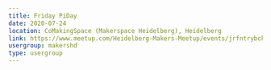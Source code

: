 ```yaml
---
title: Friday PiDay
date: 2020-07-24
location: CoMakingSpace (Makerspace Heidelberg), Heidelberg
link: https://www.meetup.com/Heidelberg-Makers-Meetup/events/jrfntrybckbgc/
usergroup: makershd
type: usergroup
---
```

